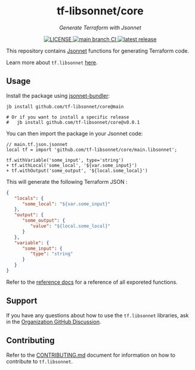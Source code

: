 <h1 align="center">tf-libsonnet/core</h1>

<p align="center">
  <em>Generate Terraform with Jsonnet</em>
</p>

<p align="center">
  <a href="https://github.com/tf-libsonnet/core/blob/main/LICENSE">
    <img alt="LICENSE" src="https://img.shields.io/github/license/tf-libsonnet/core?style=for-the-badge">
  </a>
  <a href="https://github.com/tf-libsonnet/core/actions/workflows/lint-and-test.yml?query=branch%3Amain">
    <img alt="main branch CI" src="https://img.shields.io/github/actions/workflow/status/tf-libsonnet/core/lint-and-test.yml?branch=main&logo=github&label=CI&style=for-the-badge">
  </a>
  <a href="https://github.com/tf-libsonnet/core/releases/latest">
    <img alt="latest release" src="https://img.shields.io/github/v/release/tf-libsonnet/core?style=for-the-badge">
  </a>
</p>

This repository contains [Jsonnet](https://jsonnet.org/) functions for generating Terraform code.

Learn more about `tf.libsonnet` [here](https://docs.tflibsonnet.com).

## Usage

Install the package using [jsonnet-bundler](https://github.com/jsonnet-bundler/jsonnet-bundler):

```
jb install github.com/tf-libsonnet/core@main

# Or if you want to install a specific release
#   jb install github.com/tf-libsonnet/core@v0.0.1
```

You can then import the package in your Jsonnet code:

```jsonnet
// main.tf.json.jsonnet
local tf = import 'github.com/tf-libsonnet/core/main.libsonnet';

tf.withVariable('some_input', type='string')
+ tf.withLocal('some_local', '${var.some_input}')
+ tf.withOutput('some_output', '${local.some_local}')
```

This will generate the following Terraform JSON :

```json
{
   "locals": {
      "some_local": "${var.some_input}"
   },
   "output": {
      "some_output": {
         "value": "${local.some_local}"
      }
   },
   "variable": {
      "some_input": {
         "type": "string"
      }
   }
}
```

Refer to the [reference docs](/docs/README.md) for a reference of all exporeted functions.


## Support

If you have any questions about how to use the `tf.libsonnet` libraries, ask in the [Organization GitHub
Discussion](https://github.com/orgs/tf-libsonnet/discussions).


## Contributing

Refer to the [CONTRIBUTING.md](/CONTRIBUTING.md) document for information on how to contribute to `tf.libsonnet`.
